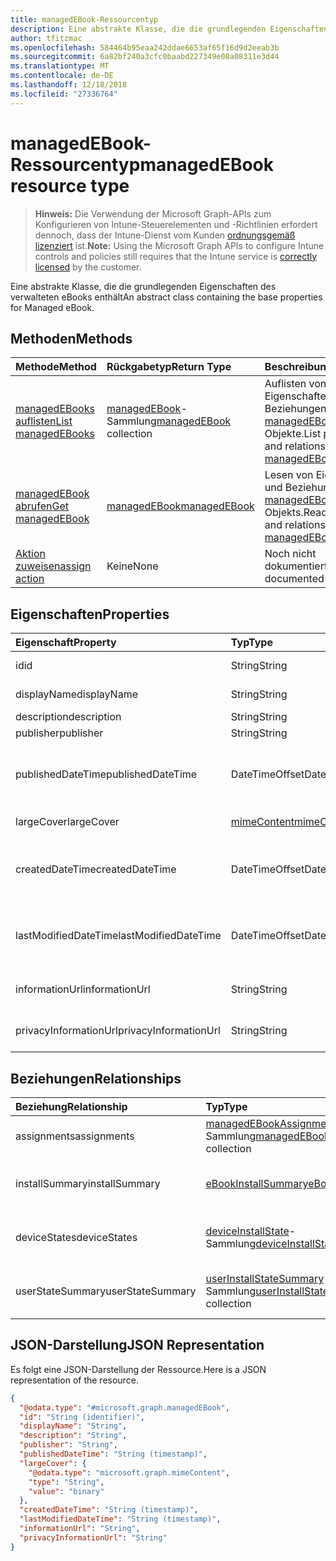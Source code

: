 ```yaml
---
title: managedEBook-Ressourcentyp
description: Eine abstrakte Klasse, die die grundlegenden Eigenschaften des verwalteten eBooks enthält
author: tfitzmac
ms.openlocfilehash: 584464b95eaa242ddae6653af65f16d9d2eeab3b
ms.sourcegitcommit: 6a82bf240a3cfc0baabd227349e08a08311e3d44
ms.translationtype: MT
ms.contentlocale: de-DE
ms.lasthandoff: 12/18/2018
ms.locfileid: "27336764"
---
```

# <a name="managedebook-resource-type"></a><span data-ttu-id="f92fa-103">managedEBook-Ressourcentyp</span><span class="sxs-lookup"><span data-stu-id="f92fa-103">managedEBook resource type</span></span>

> <span data-ttu-id="f92fa-104">**Hinweis:** Die Verwendung der Microsoft Graph-APIs zum Konfigurieren von Intune-Steuerelementen und -Richtlinien erfordert dennoch, dass der Intune-Dienst vom Kunden [ordnungsgemäß lizenziert](https://go.microsoft.com/fwlink/?linkid=839381) ist.</span><span class="sxs-lookup"><span data-stu-id="f92fa-104">**Note:** Using the Microsoft Graph APIs to configure Intune controls and policies still requires that the Intune service is [correctly licensed](https://go.microsoft.com/fwlink/?linkid=839381) by the customer.</span></span>

<span data-ttu-id="f92fa-105">Eine abstrakte Klasse, die die grundlegenden Eigenschaften des verwalteten eBooks enthält</span><span class="sxs-lookup"><span data-stu-id="f92fa-105">An abstract class containing the base properties for Managed eBook.</span></span>
## <a name="methods"></a><span data-ttu-id="f92fa-106">Methoden</span><span class="sxs-lookup"><span data-stu-id="f92fa-106">Methods</span></span>
|<span data-ttu-id="f92fa-107">Methode</span><span class="sxs-lookup"><span data-stu-id="f92fa-107">Method</span></span>|<span data-ttu-id="f92fa-108">Rückgabetyp</span><span class="sxs-lookup"><span data-stu-id="f92fa-108">Return Type</span></span>|<span data-ttu-id="f92fa-109">Beschreibung</span><span class="sxs-lookup"><span data-stu-id="f92fa-109">Description</span></span>|
|:---|:---|:---|
|[<span data-ttu-id="f92fa-110">managedEBooks auflisten</span><span class="sxs-lookup"><span data-stu-id="f92fa-110">List managedEBooks</span></span>](../api/intune-books-managedebook-list.md)|<span data-ttu-id="f92fa-111">[managedEBook](../resources/intune-books-managedebook.md)-Sammlung</span><span class="sxs-lookup"><span data-stu-id="f92fa-111">[managedEBook](../resources/intune-books-managedebook.md) collection</span></span>|<span data-ttu-id="f92fa-112">Auflisten von Eigenschaften und Beziehungen der [managedEBook](../resources/intune-books-managedebook.md)-Objekte.</span><span class="sxs-lookup"><span data-stu-id="f92fa-112">List properties and relationships of the [managedEBook](../resources/intune-books-managedebook.md) objects.</span></span>|
|[<span data-ttu-id="f92fa-113">managedEBook abrufen</span><span class="sxs-lookup"><span data-stu-id="f92fa-113">Get managedEBook</span></span>](../api/intune-books-managedebook-get.md)|[<span data-ttu-id="f92fa-114">managedEBook</span><span class="sxs-lookup"><span data-stu-id="f92fa-114">managedEBook</span></span>](../resources/intune-books-managedebook.md)|<span data-ttu-id="f92fa-115">Lesen von Eigenschaften und Beziehungen des [managedEBook](../resources/intune-books-managedebook.md)-Objekts.</span><span class="sxs-lookup"><span data-stu-id="f92fa-115">Read properties and relationships of the [managedEBook](../resources/intune-books-managedebook.md) object.</span></span>|
|[<span data-ttu-id="f92fa-116">Aktion zuweisen</span><span class="sxs-lookup"><span data-stu-id="f92fa-116">assign action</span></span>](../api/intune-books-managedebook-assign.md)|<span data-ttu-id="f92fa-117">Keine</span><span class="sxs-lookup"><span data-stu-id="f92fa-117">None</span></span>|<span data-ttu-id="f92fa-118">Noch nicht dokumentiert</span><span class="sxs-lookup"><span data-stu-id="f92fa-118">Not yet documented</span></span>|

## <a name="properties"></a><span data-ttu-id="f92fa-119">Eigenschaften</span><span class="sxs-lookup"><span data-stu-id="f92fa-119">Properties</span></span>
|<span data-ttu-id="f92fa-120">Eigenschaft</span><span class="sxs-lookup"><span data-stu-id="f92fa-120">Property</span></span>|<span data-ttu-id="f92fa-121">Typ</span><span class="sxs-lookup"><span data-stu-id="f92fa-121">Type</span></span>|<span data-ttu-id="f92fa-122">Beschreibung</span><span class="sxs-lookup"><span data-stu-id="f92fa-122">Description</span></span>|
|:---|:---|:---|
|<span data-ttu-id="f92fa-123">id</span><span class="sxs-lookup"><span data-stu-id="f92fa-123">id</span></span>|<span data-ttu-id="f92fa-124">String</span><span class="sxs-lookup"><span data-stu-id="f92fa-124">String</span></span>|<span data-ttu-id="f92fa-125">Schlüssel der Entität</span><span class="sxs-lookup"><span data-stu-id="f92fa-125">Key of the entity.</span></span>|
|<span data-ttu-id="f92fa-126">displayName</span><span class="sxs-lookup"><span data-stu-id="f92fa-126">displayName</span></span>|<span data-ttu-id="f92fa-127">String</span><span class="sxs-lookup"><span data-stu-id="f92fa-127">String</span></span>|<span data-ttu-id="f92fa-128">Name des E-Books</span><span class="sxs-lookup"><span data-stu-id="f92fa-128">Name of the eBook.</span></span>|
|<span data-ttu-id="f92fa-129">description</span><span class="sxs-lookup"><span data-stu-id="f92fa-129">description</span></span>|<span data-ttu-id="f92fa-130">String</span><span class="sxs-lookup"><span data-stu-id="f92fa-130">String</span></span>|<span data-ttu-id="f92fa-131">Beschreibung</span><span class="sxs-lookup"><span data-stu-id="f92fa-131">Description.</span></span>|
|<span data-ttu-id="f92fa-132">publisher</span><span class="sxs-lookup"><span data-stu-id="f92fa-132">publisher</span></span>|<span data-ttu-id="f92fa-133">String</span><span class="sxs-lookup"><span data-stu-id="f92fa-133">String</span></span>|<span data-ttu-id="f92fa-134">Herausgeber</span><span class="sxs-lookup"><span data-stu-id="f92fa-134">Publisher.</span></span>|
|<span data-ttu-id="f92fa-135">publishedDateTime</span><span class="sxs-lookup"><span data-stu-id="f92fa-135">publishedDateTime</span></span>|<span data-ttu-id="f92fa-136">DateTimeOffset</span><span class="sxs-lookup"><span data-stu-id="f92fa-136">DateTimeOffset</span></span>|<span data-ttu-id="f92fa-137">Datum und Uhrzeit der Veröffentlichung des E-Books.</span><span class="sxs-lookup"><span data-stu-id="f92fa-137">The date and time when the eBook was published.</span></span>|
|<span data-ttu-id="f92fa-138">largeCover</span><span class="sxs-lookup"><span data-stu-id="f92fa-138">largeCover</span></span>|[<span data-ttu-id="f92fa-139">mimeContent</span><span class="sxs-lookup"><span data-stu-id="f92fa-139">mimeContent</span></span>](../resources/intune-shared-mimecontent.md)|<span data-ttu-id="f92fa-140">Umschlagbild des Buchs</span><span class="sxs-lookup"><span data-stu-id="f92fa-140">Book cover.</span></span>|
|<span data-ttu-id="f92fa-141">createdDateTime</span><span class="sxs-lookup"><span data-stu-id="f92fa-141">createdDateTime</span></span>|<span data-ttu-id="f92fa-142">DateTimeOffset</span><span class="sxs-lookup"><span data-stu-id="f92fa-142">DateTimeOffset</span></span>|<span data-ttu-id="f92fa-143">Datum und Uhrzeit der Erstellung der E-Book-Datei.</span><span class="sxs-lookup"><span data-stu-id="f92fa-143">The date and time when the eBook file was created.</span></span>|
|<span data-ttu-id="f92fa-144">lastModifiedDateTime</span><span class="sxs-lookup"><span data-stu-id="f92fa-144">lastModifiedDateTime</span></span>|<span data-ttu-id="f92fa-145">DateTimeOffset</span><span class="sxs-lookup"><span data-stu-id="f92fa-145">DateTimeOffset</span></span>|<span data-ttu-id="f92fa-146">Datum und Uhrzeit der letzten Änderung des E-Books.</span><span class="sxs-lookup"><span data-stu-id="f92fa-146">The date and time when the eBook was last modified.</span></span>|
|<span data-ttu-id="f92fa-147">informationUrl</span><span class="sxs-lookup"><span data-stu-id="f92fa-147">informationUrl</span></span>|<span data-ttu-id="f92fa-148">String</span><span class="sxs-lookup"><span data-stu-id="f92fa-148">String</span></span>|<span data-ttu-id="f92fa-149">URL zur Seite mit weiteren Informationen.</span><span class="sxs-lookup"><span data-stu-id="f92fa-149">The more information Url.</span></span>|
|<span data-ttu-id="f92fa-150">privacyInformationUrl</span><span class="sxs-lookup"><span data-stu-id="f92fa-150">privacyInformationUrl</span></span>|<span data-ttu-id="f92fa-151">String</span><span class="sxs-lookup"><span data-stu-id="f92fa-151">String</span></span>|<span data-ttu-id="f92fa-152">URL zur Datenschutzerklärung</span><span class="sxs-lookup"><span data-stu-id="f92fa-152">The privacy statement Url.</span></span>|

## <a name="relationships"></a><span data-ttu-id="f92fa-153">Beziehungen</span><span class="sxs-lookup"><span data-stu-id="f92fa-153">Relationships</span></span>
|<span data-ttu-id="f92fa-154">Beziehung</span><span class="sxs-lookup"><span data-stu-id="f92fa-154">Relationship</span></span>|<span data-ttu-id="f92fa-155">Typ</span><span class="sxs-lookup"><span data-stu-id="f92fa-155">Type</span></span>|<span data-ttu-id="f92fa-156">Beschreibung</span><span class="sxs-lookup"><span data-stu-id="f92fa-156">Description</span></span>|
|:---|:---|:---|
|<span data-ttu-id="f92fa-157">assignments</span><span class="sxs-lookup"><span data-stu-id="f92fa-157">assignments</span></span>|<span data-ttu-id="f92fa-158">[managedEBookAssignment](../resources/intune-books-managedebookassignment.md)-Sammlung</span><span class="sxs-lookup"><span data-stu-id="f92fa-158">[managedEBookAssignment](../resources/intune-books-managedebookassignment.md) collection</span></span>|<span data-ttu-id="f92fa-159">Die Liste der Zuweisungen für dieses E-Book.</span><span class="sxs-lookup"><span data-stu-id="f92fa-159">The list of assignments for this eBook.</span></span>|
|<span data-ttu-id="f92fa-160">installSummary</span><span class="sxs-lookup"><span data-stu-id="f92fa-160">installSummary</span></span>|[<span data-ttu-id="f92fa-161">eBookInstallSummary</span><span class="sxs-lookup"><span data-stu-id="f92fa-161">eBookInstallSummary</span></span>](../resources/intune-books-ebookinstallsummary.md)|<span data-ttu-id="f92fa-162">Die Installationszusammenfassung für die mobile App.</span><span class="sxs-lookup"><span data-stu-id="f92fa-162">Mobile App Install Summary.</span></span>|
|<span data-ttu-id="f92fa-163">deviceStates</span><span class="sxs-lookup"><span data-stu-id="f92fa-163">deviceStates</span></span>|<span data-ttu-id="f92fa-164">[deviceInstallState](../resources/intune-books-deviceinstallstate.md)-Sammlung</span><span class="sxs-lookup"><span data-stu-id="f92fa-164">[deviceInstallState](../resources/intune-books-deviceinstallstate.md) collection</span></span>|<span data-ttu-id="f92fa-165">Die Liste der Installationsstatus für das E-Book.</span><span class="sxs-lookup"><span data-stu-id="f92fa-165">The list of installation states for this eBook.</span></span>|
|<span data-ttu-id="f92fa-166">userStateSummary</span><span class="sxs-lookup"><span data-stu-id="f92fa-166">userStateSummary</span></span>|<span data-ttu-id="f92fa-167">[userInstallStateSummary](../resources/intune-books-userinstallstatesummary.md)-Sammlung</span><span class="sxs-lookup"><span data-stu-id="f92fa-167">[userInstallStateSummary](../resources/intune-books-userinstallstatesummary.md) collection</span></span>|<span data-ttu-id="f92fa-168">Die Liste der Installationsstatus für das E-Book.</span><span class="sxs-lookup"><span data-stu-id="f92fa-168">The list of installation states for this eBook.</span></span>|

## <a name="json-representation"></a><span data-ttu-id="f92fa-169">JSON-Darstellung</span><span class="sxs-lookup"><span data-stu-id="f92fa-169">JSON Representation</span></span>
<span data-ttu-id="f92fa-170">Es folgt eine JSON-Darstellung der Ressource.</span><span class="sxs-lookup"><span data-stu-id="f92fa-170">Here is a JSON representation of the resource.</span></span>
<!-- {
  "blockType": "resource",
  "keyProperty": "id",
  "@odata.type": "microsoft.graph.managedEBook"
}
-->
``` json
{
  "@odata.type": "#microsoft.graph.managedEBook",
  "id": "String (identifier)",
  "displayName": "String",
  "description": "String",
  "publisher": "String",
  "publishedDateTime": "String (timestamp)",
  "largeCover": {
    "@odata.type": "microsoft.graph.mimeContent",
    "type": "String",
    "value": "binary"
  },
  "createdDateTime": "String (timestamp)",
  "lastModifiedDateTime": "String (timestamp)",
  "informationUrl": "String",
  "privacyInformationUrl": "String"
}
```



